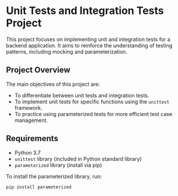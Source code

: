 # Unit Tests and Integration Tests Project

This project focuses on implementing unit and integration tests for a backend application. It aims to reinforce the understanding of testing patterns, including mocking and parameterization.

## Project Overview

The main objectives of this project are:

- To differentiate between unit tests and integration tests.
- To implement unit tests for specific functions using the `unittest` framework.
- To practice using parameterized tests for more efficient test case management.

## Requirements

- Python 3.7
- `unittest` library (included in Python standard library)
- `parameterized` library (install via pip)

To install the parameterized library, run:
```bash
pip install parameterized
